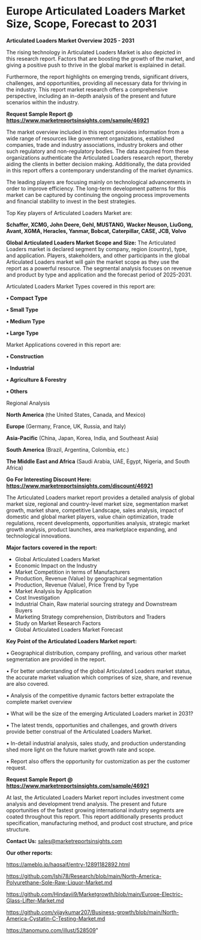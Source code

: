 # Europe Articulated Loaders Market Size, Scope, Forecast to 2031

<Strong> Articulated Loaders Market Overview 2025 - 2031</strong>

The rising technology in Articulated Loaders Market is also depicted in this research report. Factors that are boosting the growth of the market, and giving a positive push to thrive in the global market is explained in detail.

Furthermore, the report highlights on emerging trends, significant drivers, challenges, and opportunities, providing all necessary data for thriving in the industry. This report market research offers a comprehensive perspective, including an in-depth analysis of the present and future scenarios within the industry.

<strong>Request Sample Report @ <a href=https://www.marketreportsinsights.com/sample/46921>https://www.marketreportsinsights.com/sample/46921</a></strong>

The market overview included in this report provides information from a wide range of resources like government organizations, established companies, trade and industry associations, industry brokers and other such regulatory and non-regulatory bodies. The data acquired from these organizations authenticate the Articulated Loaders research report, thereby aiding the clients in better decision making. Additionally, the data provided in this report offers a contemporary understanding of the market dynamics.

The leading players are focusing mainly on technological advancements in order to improve efficiency. The long-term development patterns for this market can be captured by continuing the ongoing process improvements and financial stability to invest in the best strategies.

Top Key players of Articulated Loaders Market are:

<strong>Schaffer, XCMG, John Deere, Gehl, MUSTANG, Wacker Neuson, LiuGong, Avant, XGMA, Heracles, Yanmar, Bobcat, Caterpillar, CASE, JCB, Volvo</strong>

<strong><b>Global Articulated Loaders Market Scope and Size:</b></strong>
The Articulated Loaders market is declared segment by company, region (country), type, and application. Players, stakeholders, and other participants in the global Articulated Loaders market will gain the market scope as they use the report as a powerful resource. The segmental analysis focuses on revenue and product by type and application and the forecast period of 2025-2031.

Articulated Loaders Market Types covered in this report are:

<strong>•  Compact Type

•  Small Type

•  Medium Type

•  Large Type</strong>

Market Applications covered in this report are:

<strong>•  Construction

•  Industrial

•  Agriculture & Forestry

•  Others</strong> 

Regional Analysis

<strong>North America</strong> (the United States, Canada, and Mexico)

<strong>Europe</strong> (Germany, France, UK, Russia, and Italy)

<strong>Asia-Pacific</strong> (China, Japan, Korea, India, and Southeast Asia)

<strong>South America</strong> (Brazil, Argentina, Colombia, etc.)

<strong>The Middle East and Africa</strong> (Saudi Arabia, UAE, Egypt, Nigeria, and South Africa)

<strong>Go For Interesting Discount Here: <a href=https://www.marketreportsinsights.com/discount/46921>https://www.marketreportsinsights.com/discount/46921</a></strong>

The Articulated Loaders market report provides a detailed analysis of global market size, regional and country-level market size, segmentation market growth, market share, competitive Landscape, sales analysis, impact of domestic and global market players, value chain optimization, trade regulations, recent developments, opportunities analysis, strategic market growth analysis, product launches, area marketplace expanding, and technological innovations.

<strong><b>Major factors covered in the report:</b></strong>
<ul>
  <li>Global Articulated Loaders Market </li>
  <li>Economic Impact on the Industry</li>
  <li>Market Competition in terms of Manufacturers</li>
  <li>Production, Revenue (Value) by geographical segmentation</li>
  <li>Production, Revenue (Value), Price Trend by Type</li>
  <li>Market Analysis by Application</li>
  <li>Cost Investigation</li>
  <li>Industrial Chain, Raw material sourcing strategy and Downstream Buyers</li>
  <li>Marketing Strategy comprehension, Distributors and Traders</li>
  <li>Study on Market Research Factors</li>
  <li>Global Articulated Loaders Market Forecast</li>
</ul>

<strong><b>Key Point of the Articulated Loaders Market report:</b></strong>

• Geographical distribution, company profiling, and various other market segmentation are provided in the report.

• For better understanding of the global Articulated Loaders market status, the accurate market valuation which comprises of size, share, and revenue are also covered.

• Analysis of the competitive dynamic factors better extrapolate the complete market overview

• What will be the size of the emerging Articulated Loaders market in 2031?

• The latest trends, opportunities and challenges, and growth drivers provide better construal of the Articulated Loaders Market.

• In-detail industrial analysis, sales study, and production understanding shed more light on the future market growth rate and scope.

• Report also offers the opportunity for customization as per the customer request.

<strong>Request Sample Report @ <a href=https://www.marketreportsinsights.com/sample/46921>https://www.marketreportsinsights.com/sample/46921</a></strong>

At last, the Articulated Loaders Market report includes investment come analysis and development trend analysis. The present and future opportunities of the fastest growing international industry segments are coated throughout this report. This report additionally presents product specification, manufacturing method, and product cost structure, and price structure.

<strong>Contact Us:</strong>
sales@marketreportsinsights.com

<strong>Our other reports:</strong>

<a href=https://ameblo.jp/haqsaif/entry-12891182892.html>https://ameblo.jp/haqsaif/entry-12891182892.html</a>

<a href=https://github.com/Ishi78/Research/blob/main/North-America-Polyurethane-Sole-Raw-Liquor-Market.md>https://github.com/Ishi78/Research/blob/main/North-America-Polyurethane-Sole-Raw-Liquor-Market.md</a>

<a href=https://github.com/Hindavii9/Marketgrowth/blob/main/Europe-Electric-Glass-Lifter-Market.md>https://github.com/Hindavii9/Marketgrowth/blob/main/Europe-Electric-Glass-Lifter-Market.md</a>

<a href=https://github.com/vijaykumar207/Business-growth/blob/main/North-America-Cystatin-C-Testing-Market.md>https://github.com/vijaykumar207/Business-growth/blob/main/North-America-Cystatin-C-Testing-Market.md</a>

<a href=https://tanomuno.com/illust/528509>https://tanomuno.com/illust/528509</a>"

